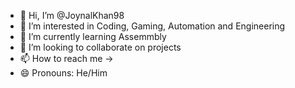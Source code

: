 - 👋 Hi, I’m @JoynalKhan98
- 👀 I’m interested in Coding, Gaming, Automation and Engineering
- 🌱 I’m currently learning Assemmbly 
- 💞️ I’m looking to collaborate on projects
- 📫 How to reach me -> 
- 😄 Pronouns: He/Him

<!---
JoynalKhan98/JoynalKhan98 is a ✨ special ✨ repository because its `README.md` (this file) appears on your GitHub profile.
You can click the Preview link to take a look at your changes.
--->
